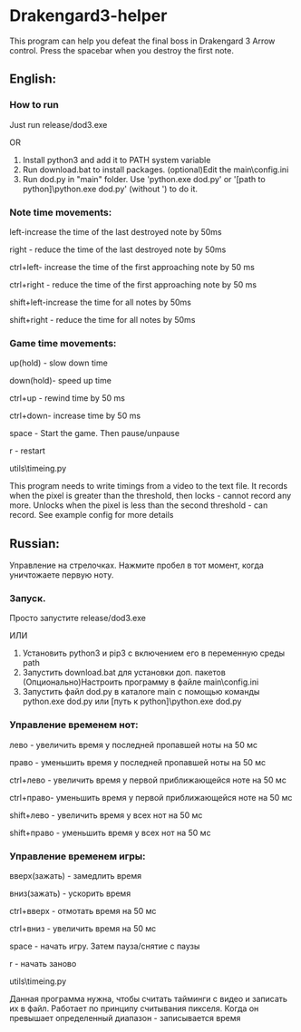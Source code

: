 # Drakengard3-helper
This program can help you defeat the final boss in Drakengard 3
Arrow control. Press the spacebar when you destroy the first note.

## English:

### How to run
Just run release/dod3.exe 

OR
1. Install python3 and add it to PATH system variable
2. Run download.bat to install packages.
(optional)Edit the main\config.ini
3. Run dod.py in "main" folder. Use 'python.exe dod.py' or '[path to python]\python.exe dod.py' (without ') to do it.


### Note time movements:

left-increase the time of the last destroyed note by 50ms

right - reduce the time of the last destroyed note by 50ms

ctrl+left-  increase the time of the first approaching note by 50 ms

ctrl+right - reduce the time of the first approaching note by 50 ms

shift+left-increase the time for all notes by 50ms

shift+right - reduce the time for all notes by 50ms

### Game time movements:

up(hold) - slow down time

down(hold)- speed up time

ctrl+up - rewind time by 50 ms

ctrl+down- increase time by 50 ms

space - Start the game. Then pause/unpause

r - restart

utils\timeing.py

This program needs to write timings from a video to the text file.
It records when the pixel is greater than the threshold, then locks - cannot record any more.
Unlocks when the pixel is less than the second threshold - can record.
See example config for more details



## Russian:
Управление на стрелочках. Нажмите пробел в тот момент, когда уничтожаете первую ноту.

### Запуск.

Просто запустите release/dod3.exe

ИЛИ
1. Установить python3 и pip3 с включением его в переменную среды path
2. Запустить download.bat для установки доп. пакетов
(Опционально)Настроить программу в файле main\config.ini
3. Запустить файл dod.py в каталоге main с помощью команды python.exe dod.py или [путь к python]\python.exe dod.py  


### Управление временем нот:

лево - увеличить время у последней пропавшей ноты на 50 мс

право - уменьшить время у последней пропавшей ноты на 50 мс

ctrl+лево - увеличить время у первой приближающейся ноте на 50 мс

ctrl+право- уменьшить время у первой приближающейся ноте на 50 мс

shift+лево - увеличить время у всех нот на 50 мс

shift+право - уменьшить время у всех нот на 50 мс

### Управление временем игры:

вверх(зажать) - замедлить время

вниз(зажать) - ускорить время

ctrl+вверх - отмотать время на 50 мс

ctrl+вниз - увеличить время на 50 мс

space - начать игру. Затем пауза/снятие с паузы

r - начать заново

utils\timeing.py

Данная программа нужна, чтобы считать тайминги с видео и записать их в файл. 
Работает по принципу считывания пикселя. Когда он превышает определенный диапазон - записывается время
